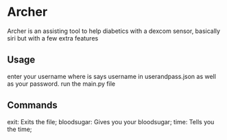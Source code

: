 # Archer
Archer is an assisting tool to help diabetics with a dexcom sensor, basically siri but with a few extra features

## Usage
enter your username where is says username in userandpass.json as well as your password. 
run the main.py file

## Commands
exit: Exits the file;
bloodsugar: Gives you your bloodsugar;
time: Tells you the time;

